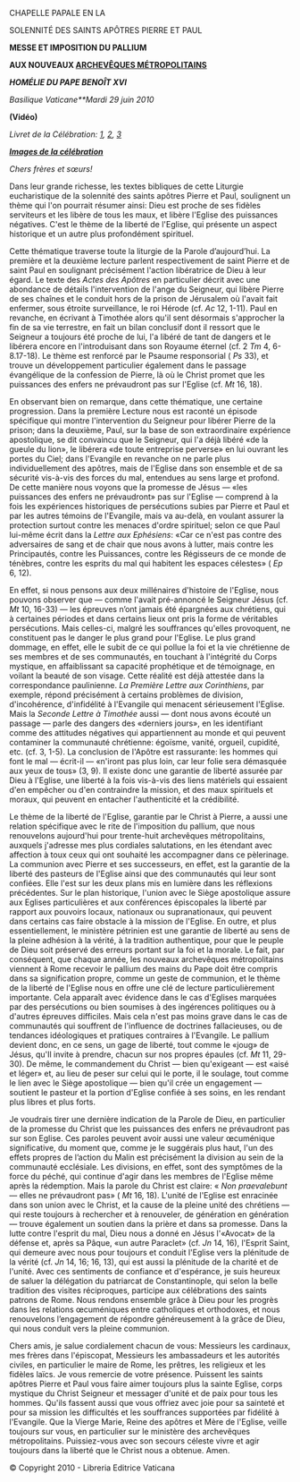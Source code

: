 CHAPELLE PAPALE EN LA

SOLENNITÉ DES SAINTS APÔTRES PIERRE ET PAUL

**MESSE ET IMPOSITION DU PALLIUM**

**AUX NOUVEAUX [ARCHEVÊQUES MÉTROPOLITAINS](http://www.vatican.va/news_services/liturgy/2010/documents/ns_lit_doc_20100629_metropoliti_it.html)**

***HOMÉLIE DU PAPE BENOÎT XVI***

*Basilique Vaticane**Mardi 29 juin 2010*

**(Vidéo)**

*Livret de la Célébration: [1](http://www.vatican.va/news_services/liturgy/libretti/2010/20100629_pp1-20.pdf), [2](http://www.vatican.va/news_services/liturgy/libretti/2010/20100629_pp21-40.pdf), [3](http://www.vatican.va/news_services/liturgy/libretti/2010/20100629_pp41-80.pdf)*

***[Images de la célébration](http://www.vatican.va/news_services/liturgy/photogallery/2010/20100629/index.html)***

*Chers frères et sœurs!*

Dans leur grande richesse, les textes bibliques de cette Liturgie eucharistique de la solennité des saints apôtres Pierre et Paul, soulignent un thème qui l'on pourrait résumer ainsi: Dieu est proche de ses fidèles serviteurs et les libère de tous les maux, et libère l'Eglise des puissances négatives. C'est le thème de la liberté de l'Eglise, qui présente un aspect historique et un autre plus profondément spirituel.

Cette thématique traverse toute la liturgie de la Parole d’aujourd’hui. La première et la deuxième lecture parlent respectivement de saint Pierre et de saint Paul en soulignant précisément l'action libératrice de Dieu à leur égard. Le texte des *Actes des Apôtres* en particulier décrit avec une abondance de détails l'intervention de l'ange du Seigneur, qui libère Pierre de ses chaînes et le conduit hors de la prison de Jérusalem où l'avait fait enfermer, sous étroite surveillance, le roi Hérode (cf. *Ac* 12, 1-11). Paul en revanche, en écrivant à Timothée alors qu'il sent désormais s'approcher la fin de sa vie terrestre, en fait un bilan conclusif dont il ressort que le Seigneur a toujours été proche de lui, l'a libéré de tant de dangers et le libérera encore en l'introduisant dans son Royaume éternel (cf. 2 *Tm* 4, 6-8.17-18). Le thème est renforcé par le Psaume responsorial ( *Ps* 33), et trouve un développement particulier également dans le passage évangélique de la confession de Pierre, là où le Christ promet que les puissances des enfers ne prévaudront pas sur l'Eglise (cf. *Mt* 16, 18).

En observant bien on remarque, dans cette thématique, une certaine progression. Dans la première Lecture nous est raconté un épisode spécifique qui montre l'intervention du Seigneur pour libérer Pierre de la prison; dans la deuxième, Paul, sur la base de son extraordinaire expérience apostolique, se dit convaincu que le Seigneur, qui l'a déjà libéré «de la gueule du lion», le libérera «de toute entreprise perverse» en lui ouvrant les portes du Ciel; dans l'Evangile en revanche on ne parle plus individuellement des apôtres, mais de l'Eglise dans son ensemble et de sa sécurité vis-à-vis des forces du mal, entendues au sens large et profond. De cette manière nous voyons que la promesse de Jésus — «les puissances des enfers ne prévaudront» pas sur l'Eglise — comprend à la fois les expériences historiques de persécutions subies par Pierre et Paul et par les autres témoins de l'Evangile, mais va au-delà, en voulant assurer la protection surtout contre les menaces d'ordre spirituel; selon ce que Paul lui-même écrit dans la *Lettre aux Ephésiens*: «Car ce n'est pas contre des adversaires de sang et de chair que nous avons à lutter, mais contre les Principautés, contre les Puissances, contre les Régisseurs de ce monde de ténèbres, contre les esprits du mal qui habitent les espaces célestes» ( *Ep* 6, 12).

En effet, si nous pensons aux deux millénaires d'histoire de l'Eglise, nous pouvons observer que — comme l'avait pré-annoncé le Seigneur Jésus (cf. *Mt* 10, 16-33) — les épreuves n’ont jamais été épargnées aux chrétiens, qui à certaines périodes et dans certains lieux ont pris la forme de véritables persécutions. Mais celles-ci, malgré les souffrances qu'elles provoquent, ne constituent pas le danger le plus grand pour l'Eglise. Le plus grand dommage, en effet, elle le subit de ce qui pollue la foi et la vie chrétienne de ses membres et de ses communautés, en touchant à l'intégrité du Corps mystique, en affaiblissant sa capacité prophétique et de témoignage, en voilant la beauté de son visage. Cette réalité est déjà attestée dans la correspondance paulinienne. *La Première Lettre aux Corinthiens*, par exemple, répond précisément à certains problèmes de division, d'incohérence, d'infidélité à l'Evangile qui menacent sérieusement l'Eglise. Mais la *Seconde Lettre à Timothée* aussi — dont nous avons écouté un passage — parle des dangers des «derniers jours», en les identifiant comme des attitudes négatives qui appartiennent au monde et qui peuvent contaminer la communauté chrétienne: égoïsme, vanité, orgueil, cupidité, etc. (cf. 3, 1-5). La conclusion de l'Apôtre est rassurante: les hommes qui font le mal — écrit-il — «n'iront pas plus loin, car leur folie sera démasquée aux yeux de tous» (3, 9). Il existe donc une garantie de liberté assurée par Dieu à l'Eglise, une liberté à la fois vis-à-vis des liens matériels qui essaient d'en empêcher ou d'en contraindre la mission, et des maux spirituels et moraux, qui peuvent en entacher l'authenticité et la crédibilité.

Le thème de la liberté de l'Eglise, garantie par le Christ à Pierre, a aussi une relation spécifique avec le rite de l'imposition du pallium, que nous renouvelons aujourd'hui pour trente-huit archevêques métropolitains, auxquels j'adresse mes plus cordiales salutations, en les étendant avec affection à toux ceux qui ont souhaité les accompagner dans ce pèlerinage. La communion avec Pierre et ses successeurs, en effet, est la garantie de la liberté des pasteurs de l'Eglise ainsi que des communautés qui leur sont confiées. Elle l'est sur les deux plans mis en lumière dans les réflexions précédentes. Sur le plan historique, l'union avec le Siège apostolique assure aux Eglises particulières et aux conférences épiscopales la liberté par rapport aux pouvoirs locaux, nationaux ou supranationaux, qui peuvent dans certains cas faire obstacle à la mission de l'Eglise. En outre, et plus essentiellement, le ministère pétrinien est une garantie de liberté au sens de la pleine adhésion à la vérité, à la tradition authentique, pour que le peuple de Dieu soit préservé des erreurs portant sur la foi et la morale. Le fait, par conséquent, que chaque année, les nouveaux archevêques métropolitains viennent à Rome recevoir le pallium des mains du Pape doit être compris dans sa signification propre, comme un geste de communion, et le thème de la liberté de l'Eglise nous en offre une clé de lecture particulièrement importante. Cela apparaît avec évidence dans le cas d'Eglises marquées par des persécutions ou bien soumises à des ingérences politiques ou à d'autres épreuves difficiles. Mais cela n'est pas moins grave dans le cas de communautés qui souffrent de l'influence de doctrines fallacieuses, ou de tendances idéologiques et pratiques contraires à l'Evangile. Le pallium devient donc, en ce sens, un gage de liberté, tout comme le «joug» de Jésus, qu'Il invite à prendre, chacun sur nos propres épaules (cf. *Mt* 11, 29-30). De même, le commandement du Christ — bien qu'exigeant — est «aisé et léger» et, au lieu de peser sur celui qui le porte, il le soulage, tout comme le lien avec le Siège apostolique — bien qu'il crée un engagement — soutient le pasteur et la portion d'Eglise confiée à ses soins, en les rendant plus libres et plus forts.

Je voudrais tirer une dernière indication de la Parole de Dieu, en particulier de la promesse du Christ que les puissances des enfers ne prévaudront pas sur son Eglise. Ces paroles peuvent avoir aussi une valeur œcuménique significative, du moment que, comme je le suggérais plus haut, l'un des effets propres de l’action du Malin est précisément la division au sein de la communauté ecclésiale. Les divisions, en effet, sont des symptômes de la force du péché, qui continue d'agir dans les membres de l'Eglise même après la rédemption. Mais la parole du Christ est claire: « *Non praevalebunt*— elles ne prévaudront pas» ( *Mt* 16, 18). L'unité de l'Eglise est enracinée dans son union avec le Christ, et la cause de la pleine unité des chrétiens — qui reste toujours à rechercher et à renouveler, de génération en génération — trouve également un soutien dans la prière et dans sa promesse. Dans la lutte contre l'esprit du mal, Dieu nous a donné en Jésus l'«Avocat» de la défense et, après sa Pâque, «un autre Paraclet» (cf. *Jn* 14, 16), l'Esprit Saint, qui demeure avec nous pour toujours et conduit l'Eglise vers la plénitude de la vérité (cf. *Jn* 14, 16; 16, 13), qui est aussi la plénitude de la charité et de l'unité. Avec ces sentiments de confiance et d'espérance, je suis heureux de saluer la délégation du patriarcat de Constantinople, qui selon la belle tradition des visites réciproques, participe aux célébrations des saints patrons de Rome. Nous rendons ensemble grâce à Dieu pour les progrès dans les relations œcuméniques entre catholiques et orthodoxes, et nous renouvelons l’engagement de répondre généreusement à la grâce de Dieu, qui nous conduit vers la pleine communion.

Chers amis, je salue cordialement chacun de vous: Messieurs les cardinaux, mes frères dans l'épiscopat, Messieurs les ambassadeurs et les autorités civiles, en particulier le maire de Rome, les prêtres, les religieux et les fidèles laïcs. Je vous remercie de votre présence. Puissent les saints apôtres Pierre et Paul vous faire aimer toujours plus la sainte Eglise, corps mystique du Christ Seigneur et messager d'unité et de paix pour tous les hommes. Qu'ils fassent aussi que vous offriez avec joie pour sa sainteté et pour sa mission les difficultés et les souffrances supportées par fidélité à l'Evangile. Que la Vierge Marie, Reine des apôtres et Mère de l'Eglise, veille toujours sur vous, en particulier sur le ministère des archevêques métropolitains. Puissiez-vous avec son secours céleste vivre et agir toujours dans la liberté que le Christ nous a obtenue. Amen.

© Copyright 2010 - Libreria Editrice Vaticana